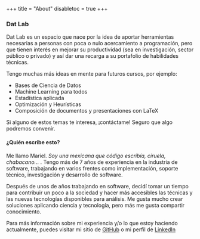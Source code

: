 +++
title = "About"
disabletoc = true
+++

### Dat Lab

Dat Lab es un espacio que nace por la idea de aportar herramientas necesarias a 
personas con poca o nulo acercamiento a programación, pero que tienen interés en 
mejorar su productividad (sea en investigación, sector público o privado) y así 
dar una recarga a su portafolio de habilidades técnicas.

Tengo muchas más ideas en mente para futuros cursos, por ejemplo:

- Bases de Ciencia de Datos
- Machine Learning para todos
- Estadística aplicada
- Optimización y Heurísticas
- Composición de documentos y presentaciones con LaTeX

Si alguno de estos temas te interesa, ¡contáctame! 
Seguro que algo podremos convenir.

#### ¿Quién escribe esto?

Me llamo Mariel. _Soy una mexicana que código escribía, ciruela, chabacano..._ 
<i class="fas fa-smile-beam"></i>. Tengo más de 7 años de experiencia en la 
industria de software, trabajando en varios frentes como implementación, soporte 
técnico, investigación y desarrollo de software. 

Después de unos de años trabajando en software, decidí tomar un tiempo para
contribuir un poco a la sociedad y hacer más accesibles las técnicas y las nuevas
tecnologías disponibles para análisis. Me gusta mucho crear soluciones aplicando 
ciencia y tecnología, pero más me gusta compartir conocimiento.

Para más información sobre mi experiencia y/o lo que estoy haciendo actualmente, 
puedes visitar mi sitio de [GitHub](https://mariel-rs.github.io) o mi 
perfil de [LinkedIn](https://www.linkedin.com/in/amreyes12/)